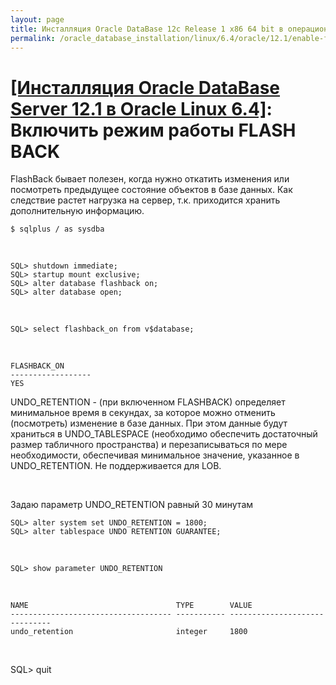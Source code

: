 ```yaml
---
layout: page
title: Инсталляция Oracle DataBase 12c Release 1 x86 64 bit в операционной системе Oracle Linux 6.4 x86_64
permalink: /oracle_database_installation/linux/6.4/oracle/12.1/enable-flashback-mod/
---
```


# <a href="/oracle_database_installation/linux/6.4/oracle/12.1/">[Инсталляция Oracle DataBase Server 12.1 в Oracle Linux 6.4]</a>: Включить режим работы FLASH BACK




FlashBack бывает полезен, когда нужно откатить изменения или посмотреть предыдущее состояние объектов в базе данных.
Как следствие растет нагрузка на сервер, т.к. приходится хранить дополнительную информацию.

	$ sqlplus / as sysdba

<br/>

	SQL> shutdown immediate;
	SQL> startup mount exclusive;
	SQL> alter database flashback on;
	SQL> alter database open;



<br/>

	SQL> select flashback_on from v$database;

<br/>

	FLASHBACK_ON
	------------------
	YES


UNDO_RETENTION - (при включенном FLASHBACK) определяет минимальное время в секундах, за которое можно отменить (посмотреть) изменение в базе данных. При этом данные будут храниться в UNDO_TABLESPACE (необходимо обеспечить достаточный размер табличного пространства) и перезаписываться по мере необходимости, обеспечивая минимальное значение, указанное в UNDO_RETENTION. Не поддерживается для LOB.


<br/>

Задаю параметр UNDO_RETENTION равный 30 минутам


	SQL> alter system set UNDO_RETENTION = 1800;
	SQL> alter tablespace UNDO RETENTION GUARANTEE;



<br/>


	SQL> show parameter UNDO_RETENTION



<br/>

	NAME                                 TYPE        VALUE
	------------------------------------ ----------- ------------------------------
	undo_retention                       integer     1800



<br/>

SQL> quit
